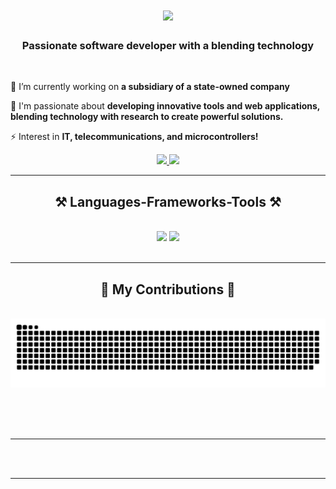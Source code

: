 <h1 align="center">
    <img src="https://readme-typing-svg.herokuapp.com/?font=Righteous&size=35&center=true&vCenter=true&width=500&height=70&duration=4000&lines=Hi+There!+👋;+I'm+Armanda!;" />
</h1>

<h3 align="center">Passionate software developer with a blending technology</h3>

<br/>

<div align="Left">
 
 🔭 I’m currently working on **a subsidiary of a state-owned company**
 
 🌱 I'm passionate about **developing innovative tools and web applications, blending technology with research to create powerful solutions.**

⚡ Interest in **IT, telecommunications, and microcontrollers!**

 </div>
 
<div align="center"> 
  <a href="armanda.surya97@gmail.com">
    <img src="https://img.shields.io/badge/Gmail-333333?style=for-the-badge&logo=gmail&logoColor=red" />
  </a>
  <a href="https://linkedin.com/in/armanda-surya-ningrat-711654128" target="_blank">
    <img src="https://img.shields.io/badge/LinkedIn-0077B5?style=for-the-badge&logo=linkedin&logoColor=white" target="_blank" />
  </a>
</div>

 <hr/>
 
<h2 align="center">⚒️ Languages-Frameworks-Tools ⚒️</h2>
<br/>
<div align="center">
    <img src="https://skillicons.dev/icons?i=git,vscode,arduino,express,mysql,firebase,django,redis,notion" />
    <img src="https://skillicons.dev/icons?i=python,javascript,golang,c,cpp,linux" /><br>
</div>

<br/>
<hr/>

<div align="center">
  <h2>🐍 My Contributions 🐍</h2>
  <br>
  <img alt="snake eating my contributions" src="https://raw.githubusercontent.com/armandasuryan/armandasuryan/output/github-contribution-grid-snake.svg" />
  
  <br/><br/><br/>
</div>

<hr/>

<br/><br/>

<hr/>

<br/>


<br/>
